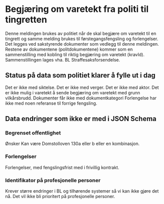 # Begjæring om varetekt fra politi til tingretten
Denne meldingen brukes av politiet når de skal begjære om varetekt til en tingrett og samme melding brukes til førstegangsfengsling og forlengelser.
Det legges ved sakstyrende dokumenter som vedlegg til denne meldingen. Restene av dokumentene (politdokumentene) kommer som en sammenstilling med kobling
til riktig begjæring om varetekt (kravId). Sammenstillingen lages vha. BL Straffesaksforsendelse.

## Status på data som politiet klarer å fylle ut i dag
Det er ikke med siktelse.
Det er ikke med verger.
Det er ikke med aktor.
Det er ikke mulig i varetekt å sende begjæring om varetekt med grunn vilkårsbrudd.
Dokumenter får ikke med dokumentkategori
Forlengelse har ikke med noen referanse til forrige fengsling.

## Data endringer som ikke er med i JSON Schema
### Begrenset offentlighet
Ønsker 
Kan være Domstolloven 130a eller b eller en kombinasjon.

### Forlengelser
Forlengelser, med fengslingsfrist med i frivillig kontrakt.

### Identifikator på profesjonelle personer
Krever større endringer i BL og tilhørende systemer så vi kan ikke gjøre det nå.
Det vil ikke bli prioritert på profesjonelle personer.
